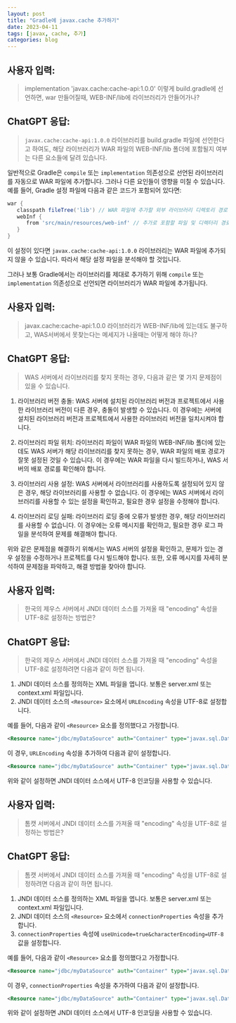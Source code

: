 ```yaml
---
layout: post
title: "Gradle에 javax.cache 추가하기"
date: 2023-04-11
tags: [javax, cache, 추가]
categories: blog
---
```


## 사용자 입력:
> implementation 'javax.cache:cache-api:1.0.0'  이렇게 build.gradle에 선언하면, war 만들어질때, WEB-INF/lib에 라이브러리가 안들어가나?

## ChatGPT 응답:
> `javax.cache:cache-api:1.0.0` 라이브러리를 build.gradle 파일에 선언한다고 하여도, 해당 라이브러리가 WAR 파일의 WEB-INF/lib 폴더에 포함될지 여부는 다른 요소들에 달려 있습니다. 

일반적으로 Gradle은 `compile` 또는 `implementation` 의존성으로 선언된 라이브러리를 자동으로 WAR 파일에 추가합니다. 그러나 다른 요인들이 영향을 미칠 수 있습니다. 예를 들어, Gradle 설정 파일에 다음과 같은 코드가 포함되어 있다면:

```gradle
war {
   classpath fileTree('lib') // WAR 파일에 추가할 외부 라이브러리 디렉토리 경로
   webInf {
      from 'src/main/resources/web-inf' // 추가로 포함할 파일 및 디렉터리 경로
   }
}
```

이 설정이 있다면 `javax.cache:cache-api:1.0.0` 라이브러리는 WAR 파일에 추가되지 않을 수 있습니다. 따라서 해당 설정 파일을 분석해야 할 것입니다.

그러나 보통 Gradle에서는 라이브러리를 제대로 추가하기 위해 `compile` 또는 `implementation` 의존성으로 선언되면 라이브러리가 WAR 파일에 추가됩니다.

## 사용자 입력:
> javax.cache:cache-api:1.0.0 라이브러리가 WEB-INF/lib에 있는데도 불구하고, WAS서버에서 못찾는다는 메세지가 나올때는 어떻게 해야 하나?

## ChatGPT 응답:
> WAS 서버에서 라이브러리를 찾지 못하는 경우, 다음과 같은 몇 가지 문제점이 있을 수 있습니다.

1. 라이브러리 버전 충돌: WAS 서버에 설치된 라이브러리 버전과 프로젝트에서 사용한 라이브러리 버전이 다른 경우, 충돌이 발생할 수 있습니다. 이 경우에는 서버에 설치된 라이브러리 버전과 프로젝트에서 사용한 라이브러리 버전을 일치시켜야 합니다.

2. 라이브러리 파일 위치: 라이브러리 파일이 WAR 파일의 WEB-INF/lib 폴더에 있는데도 WAS 서버가 해당 라이브러리를 찾지 못하는 경우, WAR 파일의 배포 경로가 잘못 설정된 것일 수 있습니다. 이 경우에는 WAR 파일을 다시 빌드하거나, WAS 서버의 배포 경로를 확인해야 합니다.

3. 라이브러리 사용 설정: WAS 서버에서 라이브러리를 사용하도록 설정되어 있지 않은 경우, 해당 라이브러리를 사용할 수 없습니다. 이 경우에는 WAS 서버에서 라이브러리를 사용할 수 있는 설정을 확인하고, 필요한 경우 설정을 수정해야 합니다.

4. 라이브러리 로딩 실패: 라이브러리 로딩 중에 오류가 발생한 경우, 해당 라이브러리를 사용할 수 없습니다. 이 경우에는 오류 메시지를 확인하고, 필요한 경우 로그 파일을 분석하여 문제를 해결해야 합니다.

위와 같은 문제점을 해결하기 위해서는 WAS 서버의 설정을 확인하고, 문제가 있는 경우 설정을 수정하거나 프로젝트를 다시 빌드해야 합니다. 또한, 오류 메시지를 자세히 분석하여 문제점을 파악하고, 해결 방법을 찾아야 합니다.

## 사용자 입력:
> 한국의 제우스 서버에서 JNDI 데이터 소스를 가져올 때 "encoding" 속성을 UTF-8로 설정하는 방법은?

## ChatGPT 응답:
> 한국의 제우스 서버에서 JNDI 데이터 소스를 가져올 때 "encoding" 속성을 UTF-8로 설정하려면 다음과 같이 하면 됩니다.

1. JNDI 데이터 소스를 정의하는 XML 파일을 엽니다. 보통은 server.xml 또는 context.xml 파일입니다.
2. JNDI 데이터 소스의 `<Resource>` 요소에서 `URLEncoding` 속성을 UTF-8로 설정합니다.

예를 들어, 다음과 같이 `<Resource>` 요소를 정의했다고 가정합니다.

```xml
<Resource name="jdbc/myDataSource" auth="Container" type="javax.sql.DataSource" driverClassName="com.mysql.jdbc.Driver" url="jdbc:mysql://localhost:3306/mydb" username="myuser" password="mypassword" />
```

이 경우, `URLEncoding` 속성을 추가하여 다음과 같이 설정합니다.

```xml
<Resource name="jdbc/myDataSource" auth="Container" type="javax.sql.DataSource" driverClassName="com.mysql.jdbc.Driver" url="jdbc:mysql://localhost:3306/mydb" username="myuser" password="mypassword" URLEncoding="UTF-8" />
```

위와 같이 설정하면 JNDI 데이터 소스에서 UTF-8 인코딩을 사용할 수 있습니다.

## 사용자 입력:
> 톰캣 서버에서 JNDI 데이터 소스를 가져올 때 "encoding" 속성을 UTF-8로 설정하는 방법은?

## ChatGPT 응답:
> 톰캣 서버에서 JNDI 데이터 소스를 가져올 때 "encoding" 속성을 UTF-8로 설정하려면 다음과 같이 하면 됩니다.

1. JNDI 데이터 소스를 정의하는 XML 파일을 엽니다. 보통은 server.xml 또는 context.xml 파일입니다.
2. JNDI 데이터 소스의 `<Resource>` 요소에서 `connectionProperties` 속성을 추가합니다. 
3. `connectionProperties` 속성에 `useUnicode=true&characterEncoding=UTF-8` 값을 설정합니다.

예를 들어, 다음과 같이 `<Resource>` 요소를 정의했다고 가정합니다.

```xml
<Resource name="jdbc/myDataSource" auth="Container" type="javax.sql.DataSource" driverClassName="com.mysql.jdbc.Driver" url="jdbc:mysql://localhost:3306/mydb" username="myuser" password="mypassword" />
```

이 경우, `connectionProperties` 속성을 추가하여 다음과 같이 설정합니다.

```xml
<Resource name="jdbc/myDataSource" auth="Container" type="javax.sql.DataSource" driverClassName="com.mysql.jdbc.Driver" url="jdbc:mysql://localhost:3306/mydb" username="myuser" password="mypassword" connectionProperties="useUnicode=true&amp;characterEncoding=UTF-8" />
```

위와 같이 설정하면 JNDI 데이터 소스에서 UTF-8 인코딩을 사용할 수 있습니다.


